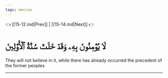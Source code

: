 ```yaml
---
tags: meccan
---
```


👈 [[15-12.md|Prev]] | [[15-14.md|Next]] 👉

# لَا يُؤۡمِنُونَ بِهِۦ وَقَدۡ خَلَتۡ سُنَّةُ ٱلۡأَوَّلِينَ

They will not believe in it, while there has already occurred the precedent of the former peoples

---

